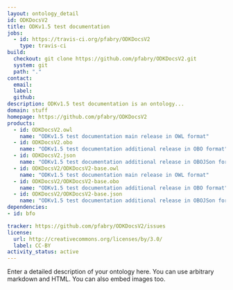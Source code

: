 ```yaml
---
layout: ontology_detail
id: ODKDocsV2
title: ODKv1.5 test documentation
jobs:
  - id: https://travis-ci.org/pfabry/ODKDocsV2
    type: travis-ci
build:
  checkout: git clone https://github.com/pfabry/ODKDocsV2.git
  system: git
  path: "."
contact:
  email: 
  label: 
  github: 
description: ODKv1.5 test documentation is an ontology...
domain: stuff
homepage: https://github.com/pfabry/ODKDocsV2
products:
  - id: ODKDocsV2.owl
    name: "ODKv1.5 test documentation main release in OWL format"
  - id: ODKDocsV2.obo
    name: "ODKv1.5 test documentation additional release in OBO format"
  - id: ODKDocsV2.json
    name: "ODKv1.5 test documentation additional release in OBOJSon format"
  - id: ODKDocsV2/ODKDocsV2-base.owl
    name: "ODKv1.5 test documentation main release in OWL format"
  - id: ODKDocsV2/ODKDocsV2-base.obo
    name: "ODKv1.5 test documentation additional release in OBO format"
  - id: ODKDocsV2/ODKDocsV2-base.json
    name: "ODKv1.5 test documentation additional release in OBOJSon format"
dependencies:
- id: bfo

tracker: https://github.com/pfabry/ODKDocsV2/issues
license:
  url: http://creativecommons.org/licenses/by/3.0/
  label: CC-BY
activity_status: active
---
```


Enter a detailed description of your ontology here. You can use arbitrary markdown and HTML.
You can also embed images too.

